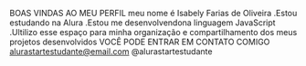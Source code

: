 BOAS VINDAS AO MEU PERFIL
meu nome é Isabely Farias de Oliveira
 .Estou estudando na Alura 
 .Estou me desenvolvendona linguagem JavaScript
 .Ultilizo esse espaço para minha organização e compartilhamento dos meus projetos desenvolvidos
 VOCÊ PODE ENTRAR EM CONTATO COMIGO
 alurastartestudante@email.com
 @alurastartestudante
